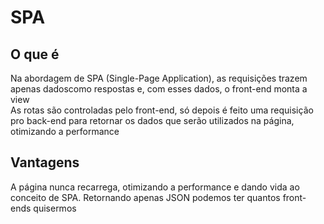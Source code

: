 # SPA

## O que é

Na abordagem de SPA (Single-Page Application), as requisições trazem apenas dadoscomo respostas e, com esses dados, o front-end monta a view  
As rotas são controladas pelo front-end, só depois é feito uma requisição pro back-end para retornar os dados que serão utilizados na página, otimizando a performance  

## Vantagens

A página nunca recarrega, otimizando a performance e dando vida ao conceito de SPA. Retornando apenas JSON podemos ter quantos front-ends quisermos
